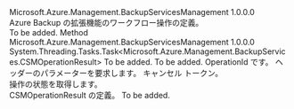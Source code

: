 <Type Name="IOperationStatus" FullName="Microsoft.Azure.Management.BackupServices.IOperationStatus">
  <TypeSignature Language="C#" Value="public interface IOperationStatus" />
  <TypeSignature Language="ILAsm" Value=".class public interface auto ansi abstract IOperationStatus" />
  <TypeSignature Language="DocId" Value="T:Microsoft.Azure.Management.BackupServices.IOperationStatus" />
  <TypeSignature Language="VB.NET" Value="Public Interface IOperationStatus" />
  <TypeSignature Language="F#" Value="type IOperationStatus = interface" />
  <AssemblyInfo>
    <AssemblyName>Microsoft.Azure.Management.BackupServicesManagement</AssemblyName>
    <AssemblyVersion>1.0.0.0</AssemblyVersion>
  </AssemblyInfo>
  <Interfaces />
  <Docs>
    <summary>
            Azure Backup の拡張機能のワークフロー操作の定義。
            </summary>
    <remarks>To be added.</remarks>
  </Docs>
  <Members>
    <Member MemberName="CSMGetAsync">
      <MemberSignature Language="C#" Value="public System.Threading.Tasks.Task&lt;Microsoft.Azure.Management.BackupServices.CSMOperationResult&gt; CSMGetAsync (string resourceGroupName, string resourceName, string operationId, Microsoft.Azure.Management.BackupServices.Models.CustomRequestHeaders customRequestHeaders, System.Threading.CancellationToken cancellationToken);" />
      <MemberSignature Language="ILAsm" Value=".method public hidebysig newslot virtual instance class System.Threading.Tasks.Task`1&lt;class Microsoft.Azure.Management.BackupServices.CSMOperationResult&gt; CSMGetAsync(string resourceGroupName, string resourceName, string operationId, class Microsoft.Azure.Management.BackupServices.Models.CustomRequestHeaders customRequestHeaders, valuetype System.Threading.CancellationToken cancellationToken) cil managed" />
      <MemberSignature Language="DocId" Value="M:Microsoft.Azure.Management.BackupServices.IOperationStatus.CSMGetAsync(System.String,System.String,System.String,Microsoft.Azure.Management.BackupServices.Models.CustomRequestHeaders,System.Threading.CancellationToken)" />
      <MemberSignature Language="F#" Value="abstract member CSMGetAsync : string * string * string * Microsoft.Azure.Management.BackupServices.Models.CustomRequestHeaders * System.Threading.CancellationToken -&gt; System.Threading.Tasks.Task&lt;Microsoft.Azure.Management.BackupServices.CSMOperationResult&gt;" Usage="iOperationStatus.CSMGetAsync (resourceGroupName, resourceName, operationId, customRequestHeaders, cancellationToken)" />
      <MemberType>Method</MemberType>
      <AssemblyInfo>
        <AssemblyName>Microsoft.Azure.Management.BackupServicesManagement</AssemblyName>
        <AssemblyVersion>1.0.0.0</AssemblyVersion>
      </AssemblyInfo>
      <ReturnValue>
        <ReturnType>System.Threading.Tasks.Task&lt;Microsoft.Azure.Management.BackupServices.CSMOperationResult&gt;</ReturnType>
      </ReturnValue>
      <Parameters>
        <Parameter Name="resourceGroupName" Type="System.String" />
        <Parameter Name="resourceName" Type="System.String" />
        <Parameter Name="operationId" Type="System.String" />
        <Parameter Name="customRequestHeaders" Type="Microsoft.Azure.Management.BackupServices.Models.CustomRequestHeaders" />
        <Parameter Name="cancellationToken" Type="System.Threading.CancellationToken" />
      </Parameters>
      <Docs>
        <param name="resourceGroupName">To be added.</param>
        <param name="resourceName">To be added.</param>
        <param name="operationId">
            OperationId です。
            </param>
        <param name="customRequestHeaders">
            ヘッダーのパラメーターを要求します。
            </param>
        <param name="cancellationToken">
            キャンセル トークン。
            </param>
        <summary>
            操作の状態を取得します。
            </summary>
        <returns>
            CSMOperationResult の定義。
            </returns>
        <remarks>To be added.</remarks>
      </Docs>
    </Member>
  </Members>
</Type>
